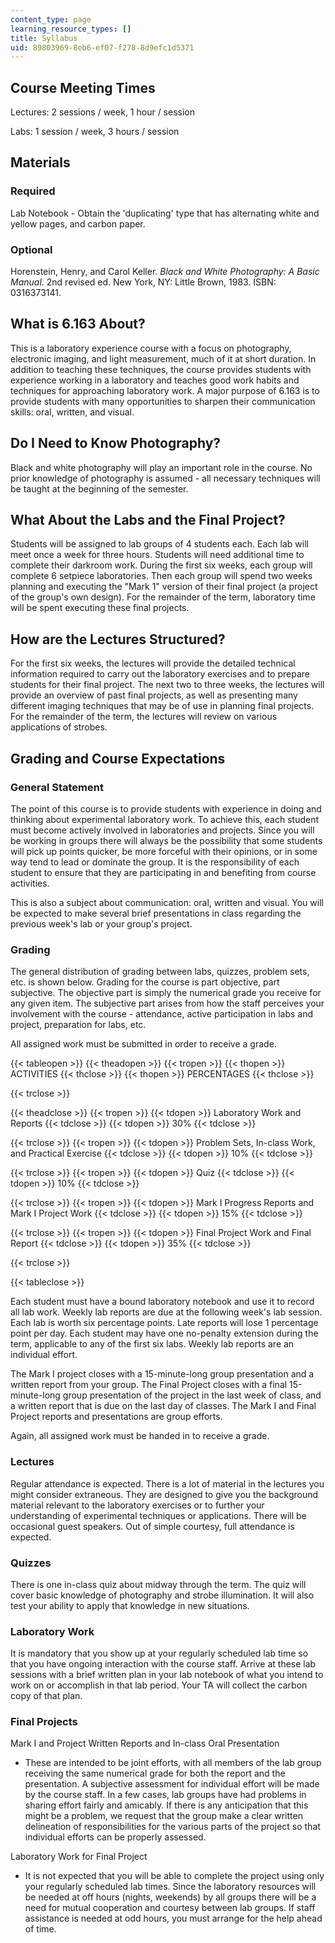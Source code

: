 ```yaml
---
content_type: page
learning_resource_types: []
title: Syllabus
uid: 89803969-8eb6-ef07-f278-8d9efc1d5371
---
```


Course Meeting Times
--------------------

Lectures: 2 sessions / week, 1 hour / session

Labs: 1 session / week, 3 hours / session

Materials
---------

### Required

Lab Notebook - Obtain the 'duplicating' type that has alternating white and yellow pages, and carbon paper.

### Optional

Horenstein, Henry, and Carol Keller. _Black and White Photography: A Basic Manual_. 2nd revised ed. New York, NY: Little Brown, 1983. ISBN: 0316373141.

What is 6.163 About?
--------------------

This is a laboratory experience course with a focus on photography, electronic imaging, and light measurement, much of it at short duration. In addition to teaching these techniques, the course provides students with experience working in a laboratory and teaches good work habits and techniques for approaching laboratory work. A major purpose of 6.163 is to provide students with many opportunities to sharpen their communication skills: oral, written, and visual.

Do I Need to Know Photography?
------------------------------

Black and white photography will play an important role in the course. No prior knowledge of photography is assumed - all necessary techniques will be taught at the beginning of the semester.

What About the Labs and the Final Project?
------------------------------------------

Students will be assigned to lab groups of 4 students each. Each lab will meet once a week for three hours. Students will need additional time to complete their darkroom work. During the first six weeks, each group will complete 6 setpiece laboratories. Then each group will spend two weeks planning and executing the "Mark 1" version of their final project (a project of the group's own design). For the remainder of the term, laboratory time will be spent executing these final projects.

How are the Lectures Structured?
--------------------------------

For the first six weeks, the lectures will provide the detailed technical information required to carry out the laboratory exercises and to prepare students for their final project. The next two to three weeks, the lectures will provide an overview of past final projects, as well as presenting many different imaging techniques that may be of use in planning final projects. For the remainder of the term, the lectures will review on various applications of strobes.

Grading and Course Expectations
-------------------------------

### General Statement

The point of this course is to provide students with experience in doing and thinking about experimental laboratory work. To achieve this, each student must become actively involved in laboratories and projects. Since you will be working in groups there will always be the possibility that some students will pick up points quicker, be more forceful with their opinions, or in some way tend to lead or dominate the group. It is the responsibility of each student to ensure that they are participating in and benefiting from course activities.

This is also a subject about communication: oral, written and visual. You will be expected to make several brief presentations in class regarding the previous week's lab or your group's project.

### Grading

The general distribution of grading between labs, quizzes, problem sets, etc. is shown below. Grading for the course is part objective, part subjective. The objective part is simply the numerical grade you receive for any given item. The subjective part arises from how the staff perceives your involvement with the course - attendance, active participation in labs and project, preparation for labs, etc.

All assigned work must be submitted in order to receive a grade.

{{< tableopen >}}
{{< theadopen >}}
{{< tropen >}}
{{< thopen >}}
ACTIVITIES
{{< thclose >}}
{{< thopen >}}
PERCENTAGES
{{< thclose >}}

{{< trclose >}}

{{< theadclose >}}
{{< tropen >}}
{{< tdopen >}}
Laboratory Work and Reports
{{< tdclose >}}
{{< tdopen >}}
30%
{{< tdclose >}}

{{< trclose >}}
{{< tropen >}}
{{< tdopen >}}
Problem Sets, In-class Work, and Practical Exercise
{{< tdclose >}}
{{< tdopen >}}
10%
{{< tdclose >}}

{{< trclose >}}
{{< tropen >}}
{{< tdopen >}}
Quiz
{{< tdclose >}}
{{< tdopen >}}
10%
{{< tdclose >}}

{{< trclose >}}
{{< tropen >}}
{{< tdopen >}}
Mark I Progress Reports and Mark I Project Work
{{< tdclose >}}
{{< tdopen >}}
15%
{{< tdclose >}}

{{< trclose >}}
{{< tropen >}}
{{< tdopen >}}
Final Project Work and Final Report
{{< tdclose >}}
{{< tdopen >}}
35%
{{< tdclose >}}

{{< trclose >}}

{{< tableclose >}}

Each student must have a bound laboratory notebook and use it to record all lab work. Weekly lab reports are due at the following week's lab session. Each lab is worth six percentage points. Late reports will lose 1 percentage point per day. Each student may have one no-penalty extension during the term, applicable to any of the first six labs. Weekly lab reports are an individual effort.

The Mark I project closes with a 15-minute-long group presentation and a written report from your group. The Final Project closes with a final 15-minute-long group presentation of the project in the last week of class, and a written report that is due on the last day of classes. The Mark I and Final Project reports and presentations are group efforts.

Again, all assigned work must be handed in to receive a grade.

### Lectures

Regular attendance is expected. There is a lot of material in the lectures you might consider extraneous. They are designed to give you the background material relevant to the laboratory exercises or to further your understanding of experimental techniques or applications. There will be occasional guest speakers. Out of simple courtesy, full attendance is expected.

### Quizzes

There is one in-class quiz about midway through the term. The quiz will cover basic knowledge of photography and strobe illumination. It will also test your ability to apply that knowledge in new situations.

### Laboratory Work

It is mandatory that you show up at your regularly scheduled lab time so that you have ongoing interaction with the course staff. Arrive at these lab sessions with a brief written plan in your lab notebook of what you intend to work on or accomplish in that lab period. Your TA will collect the carbon copy of that plan.

### Final Projects

Mark I and Project Written Reports and In-class Oral Presentation

*   These are intended to be joint efforts, with all members of the lab group receiving the same numerical grade for both the report and the presentation. A subjective assessment for individual effort will be made by the course staff. In a few cases, lab groups have had problems in sharing effort fairly and amicably. If there is any anticipation that this might be a problem, we request that the group make a clear written delineation of responsibilities for the various parts of the project so that individual efforts can be properly assessed.

Laboratory Work for Final Project

*   It is not expected that you will be able to complete the project using only your regularly scheduled lab times. Since the laboratory resources will be needed at off hours (nights, weekends) by all groups there will be a need for mutual cooperation and courtesy between lab groups. If staff assistance is needed at odd hours, you must arrange for the help ahead of time.